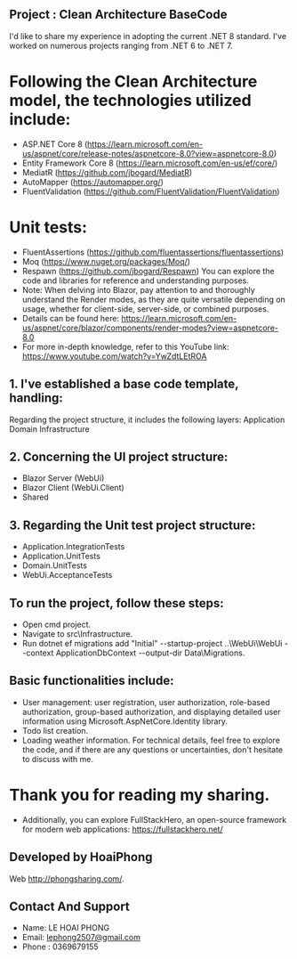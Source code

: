 ## Project : Clean Architecture BaseCode
I'd like to share my experience in adopting the current .NET 8 standard. I've worked on numerous projects ranging from .NET 6 to .NET 7.
# Following the Clean Architecture model, the technologies utilized include:
- ASP.NET Core 8 (https://learn.microsoft.com/en-us/aspnet/core/release-notes/aspnetcore-8.0?view=aspnetcore-8.0)
- Entity Framework Core 8 (https://learn.microsoft.com/en-us/ef/core/)
- MediatR (https://github.com/jbogard/MediatR)
- AutoMapper (https://automapper.org/)
- FluentValidation (https://github.com/FluentValidation/FluentValidation)
# Unit tests:
- FluentAssertions (https://github.com/fluentassertions/fluentassertions)
- Moq (https://www.nuget.org/packages/Moq/)
- Respawn (https://github.com/jbogard/Respawn)
You can explore the code and libraries for reference and understanding purposes.
- Note: When delving into Blazor, pay attention to and thoroughly understand the Render modes, as they are quite versatile depending on usage, whether for client-side, server-side, or combined purposes.
- Details can be found here: https://learn.microsoft.com/en-us/aspnet/core/blazor/components/render-modes?view=aspnetcore-8.0
- For more in-depth knowledge, refer to this YouTube link: https://www.youtube.com/watch?v=YwZdtLEtROA
## 1. I've established a base code template, handling:
Regarding the project structure, it includes the following layers:
Application
Domain
Infrastructure
## 2. Concerning the UI project structure:
+ Blazor Server (WebUi)
+ Blazor Client (WebUi.Client)
+ Shared
## 3. Regarding the Unit test project structure:
+ Application.IntegrationTests
+ Application.UnitTests
+ Domain.UnitTests
+ WebUi.AcceptanceTests
## To run the project, follow these steps:
- Open cmd project.
- Navigate to src\Infrastructure.
- Run dotnet ef migrations add "Initial" --startup-project ..\WebUi\WebUi --context ApplicationDbContext --output-dir Data\Migrations.
## Basic functionalities include:
+ User management: user registration, user authorization, role-based authorization, group-based authorization, and displaying detailed user information using Microsoft.AspNetCore.Identity library.
+ Todo list creation.
+ Loading weather information.
For technical details, feel free to explore the code, and if there are any questions or uncertainties, don't hesitate to discuss with me.
# Thank you for reading my sharing.
- Additionally, you can explore FullStackHero, an open-source framework for modern web applications: https://fullstackhero.net/

## Developed by HoaiPhong

Web http://phongsharing.com/.

## Contact And Support
- Name: LE HOAI PHONG
- Email: lephong2507@gmail.com
- Phone : 0369679155

